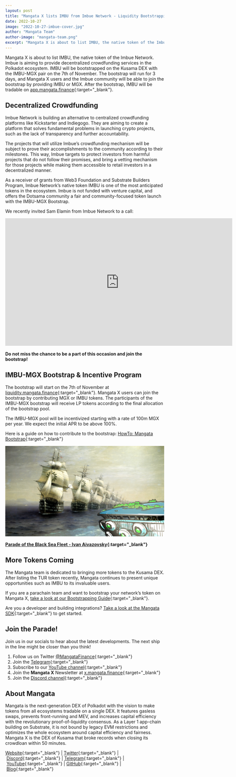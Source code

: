 ```yaml
---
layout: post
title: "Mangata X lists IMBU from Imbue Network - Liquidity Bootstrapping Event on 7th of November 2022"
date: 2022-10-27
image: "2022-10-27-imbue-cover.jpg"
author: "Mangata Team"
author-image: "mangata-team.png"
excerpt: "Mangata X is about to list IMBU, the native token of the Imbue Network. Imbue is aiming to provide decentralized crowdfunding services in the Polkadot ecosystem. IMBU will be bootstrapped on the Kusama DEX with the IMBU-MGX pair on the 7th of November. The bootstrap will run for 3 days, and Mangata X users and the Imbue community will be able to join the bootstrap by providing IMBU or MGX."
---
```

Mangata X is about to list IMBU, the native token of the Imbue Network. Imbue is aiming to provide decentralized crowdfunding services in the Polkadot ecosystem. IMBU will be bootstrapped on the Kusama DEX with the IMBU-MGX pair on the 7th of November. The bootstrap will run for 3 days, and Mangata X users and the Imbue community will be able to join the bootstrap by providing IMBU or MGX. After the bootstrap, IMBU will be tradable on [app.mangata.finance](https://app.mangata.finance/){:target="\_blank"}.

## Decentralized Crowdfunding

Imbue Network is building an alternative to centralized crowdfunding platforms like Kickstarter and Indiegogo. They are aiming to create a platform that solves fundamental problems in launching crypto projects, such as the lack of transparency and further accountability. 

The projects that will utilize Imbue’s crowdfunding mechanism will be subject to prove their accomplishments to the community according to their milestones. This way, Imbue targets to protect investors from harmful projects that do not follow their promises, and bring a vetting mechanism for those projects while making them accessible to retail investors in a decentralized manner.

As a receiver of grants from Web3 Foundation and Substrate Builders Program, Imbue Network’s native token IMBU is one of the most anticipated tokens in the ecosystem. Imbue is not funded with venture capital, and offers the Dotsama community a fair and community-focused token launch with the IMBU-MGX Bootstrap.

We recently invited Sam Elamin from Imbue Network to a call:
<iframe width="720" height="405" src="https://www.youtube.com/embed/HAiS942WSmU" title="YouTube video player" frameborder="0" allow="accelerometer; autoplay; clipboard-write; encrypted-media; gyroscope; picture-in-picture" allowfullscreen></iframe>

**Do not miss the chance to be a part of this occasion and join the bootstrap!**

## IMBU-MGX Bootstrap & Incentive Program

The bootstrap will start on the 7th of November at [liquidity.mangata.finance](http://liquidity.mangata.finance){:target="\_blank"}. Mangata X users can join the bootstrap by contributing MGX or IMBU tokens. The participants of the IMBU-MGX bootstrap will receive LP tokens according to the final allocation of the bootstrap pool. 

The IMBU-MGX pool will be incentivized starting with a rate of 100m MGX per year. We expect the initial APR to be above 100%.

Here is a guide on how to contribute to the bootstrap: [HowTo: Mangata Bootstrap](https://www.notion.so/How-To-Mangata-Bootstrap-fe088af3ea47498189d253d27c97f081){:target="\_blank"}

![](/assets/posts/2022-10-27-imbue-artwork.png)

**[Parade of the Black Sea Fleet - Ivan Aivazovsky](https://commons.wikimedia.org/wiki/File:%D0%A1%D0%BC%D0%BE%D1%82%D1%80_%D0%A7%D0%B5%D1%80%D0%BD%D0%BE%D0%BC%D0%BE%D1%80%D1%81%D0%BA%D0%BE%D0%B3%D0%BE_%D1%84%D0%BB%D0%BE%D1%82%D0%B0_%D0%B2_1849_%D0%B3%D0%BE%D0%B4%D1%83.jpg){:target="\_blank"}**

## More Tokens Coming

The Mangata team is dedicated to bringing more tokens to the Kusama DEX. After listing the TUR token recently, Mangata continues to present unique opportunities such as IMBU to its invaluable users. 

If you are a parachain team and want to bootstrap your network’s token on Mangata X, [take a look at our Bootstrapping Guide](https://www.notion.so/Bootstrapping-your-token-b4bfa8629f1d4acf8ab27f540bea6a1d){:target="\_blank"}.

Are you a developer and building integrations? [Take a look at the Mangata SDK](https://blog.mangata.finance/blog/2022-07-18-mangata-sdk-build-your-own-dexes-and-bots/){:target="\_blank"} to get started.

## Join the Parade!

Join us in our socials to hear about the latest developments. The next ship in the line might be closer than you think!

1. Follow us on Twitter [@MangataFinance](https://twitter.com/MangataFinance){:target="\_blank"}
2. Join the [Telegram](https://t.me/mgtfi){:target="\_blank"}
3. Subscribe to our [YouTube channel](http://youtube.com/c/MangataFinance){:target="\_blank"}
4. Join the **Mangata X** Newsletter at [x.mangata.finance](https://x.mangata.finance/){:target="\_blank"}
5. Join the [Discord channel](https://discord.gg/mangata){:target="\_blank"}

## About Mangata

Mangata is the next-generation DEX of Polkadot with the vision to make tokens from all ecosystems tradable on a single DEX. It features gasless swaps, prevents front-running and MEV, and increases capital efficiency with the revolutionary proof-of-liquidity consensus. As a Layer 1 app-chain building on Substrate, it is not bound by legacy EVM restrictions and optimizes the whole ecosystem around capital efficiency and fairness. Mangata X is the DEX of Kusama that broke records when closing its crowdloan within 50 minutes.

[Website](https://mangata.finance/){:target="\_blank"} | [Twitter](https://twitter.com/MangataFinance){:target="\_blank"} | [Discord](https://discord.com/invite/mangata){:target="\_blank"} | [Telegram](https://t.me/mgtfi){:target="\_blank"} | [YouTube](https://www.youtube.com/c/mangatafinance/){:target="\_blank"} | [GitHub](https://github.com/mangata-finance){:target="\_blank"} | [Blog](https://blog.mangata.finance/){:target="\_blank"}


